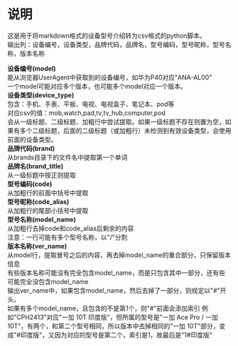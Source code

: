 # 说明
这是用于将markdown格式的设备型号介绍转为csv格式的python脚本。  
输出列：设备编号，设备类型，品牌代码，品牌名，型号编码，型号昵称，型号名称，版本名称  

**设备编号(model)**  
能从浏览器UserAgent中获取到的设备编号，如华为P40对应"ANA-AL00"  
一个model可能对应多个版本，也可能多个model对应一个版本。  
**设备类型(device_type)**  
包含：手机、手表、平板、电视、电视盒子、笔记本、pod等  
对应csv的值：mob,watch,pad,tv,tv_hub,computer,pod  
会从一级标题、二级标题、加粗行中尝试提取。如果一级标题不存在则置为空，如果有多个二级标题，后面的二级标题（或加粗行）未检测到有效设备类型，会使用前面的设备类型。  
**品牌代码(brand)**  
从brands目录下的文件名中提取第一个单词  
**品牌名(brand_title)**  
从一级标题中按正则提取  
**型号编码(code)**  
从加粗行的前面中括号中提取  
**型号昵称(code_alias)**  
从加粗行的尾部小括号中提取  
**型号名称(model_name)**  
从加粗行去掉code和code_alias后剩余的内容  
注意：一行可能有多个型号名称，以"/"分割  
**版本名称(ver_name)**  
从model行，提取冒号之后的内容，再去掉model_name的重合部分，只保留版本信息  
有些版本名称可能没有完全包含model_name，而是只包含其中一部分，还有些可能完全没包含model_name  
输出ver_name中，如果包含model_name，然后去掉了一部分，则规定以"#"开头。  
如果有多个model_name，且包含的不是第1个，则"#"前面会添加索引
例如"CPH2413"对应"一加 10T 印度版"，但所属的型号是"一加 Ace Pro / 一加 10T"，有两个，和第二个型号相同，所以版本中去掉相同的"一加 10T"部分，变成"#印度版"，又因为对应的型号是第二个，索引是1，故最后是"1#印度版"
